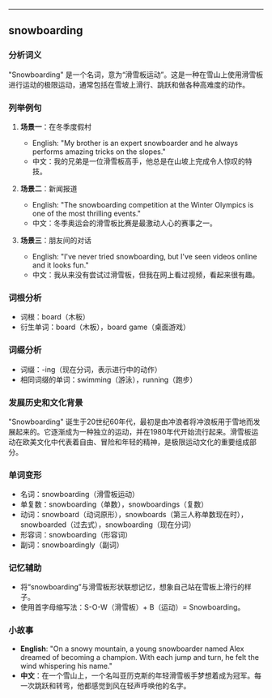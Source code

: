 
---------------
## snowboarding
### 分析词义
"Snowboarding" 是一个名词，意为“滑雪板运动”。这是一种在雪山上使用滑雪板进行运动的极限运动，通常包括在雪坡上滑行、跳跃和做各种高难度的动作。

### 列举例句
1. **场景一**：在冬季度假村
   - English: "My brother is an expert snowboarder and he always performs amazing tricks on the slopes."
   - 中文：我的兄弟是一位滑雪板高手，他总是在山坡上完成令人惊叹的特技。

2. **场景二**：新闻报道
   - English: "The snowboarding competition at the Winter Olympics is one of the most thrilling events."
   - 中文：冬季奥运会的滑雪板比赛是最激动人心的赛事之一。

3. **场景三**：朋友间的对话
   - English: "I've never tried snowboarding, but I've seen videos online and it looks fun."
   - 中文：我从来没有尝试过滑雪板，但我在网上看过视频，看起来很有趣。

### 词根分析
- 词根：board（木板）
- 衍生单词：board（木板），board game（桌面游戏）

### 词缀分析
- 词缀：-ing（现在分词，表示进行中的动作）
- 相同词缀的单词：swimming（游泳），running（跑步）

### 发展历史和文化背景
"Snowboarding" 诞生于20世纪60年代，最初是由冲浪者将冲浪板用于雪地而发展起来的。它逐渐成为一种独立的运动，并在1980年代开始流行起来。滑雪板运动在欧美文化中代表着自由、冒险和年轻的精神，是极限运动文化的重要组成部分。

### 单词变形
- 名词：snowboarding（滑雪板运动）
- 单复数：snowboarding（单数），snowboardings（复数）
- 动词：snowboard（动词原形），snowboards（第三人称单数现在时），snowboarded（过去式），snowboarding（现在分词）
- 形容词：snowboarding（形容词）
- 副词：snowboardingly（副词）

### 记忆辅助
- 将“snowboarding”与滑雪板形状联想记忆，想象自己站在雪板上滑行的样子。
- 使用首字母缩写法：S-O-W（滑雪板）+ B（运动）= Snowboarding。

### 小故事
- **English**: "On a snowy mountain, a young snowboarder named Alex dreamed of becoming a champion. With each jump and turn, he felt the wind whispering his name."
- **中文**：在一个雪山上，一个名叫亚历克斯的年轻滑雪板手梦想着成为冠军。每一次跳跃和转弯，他都感觉到风在轻声呼唤他的名字。

